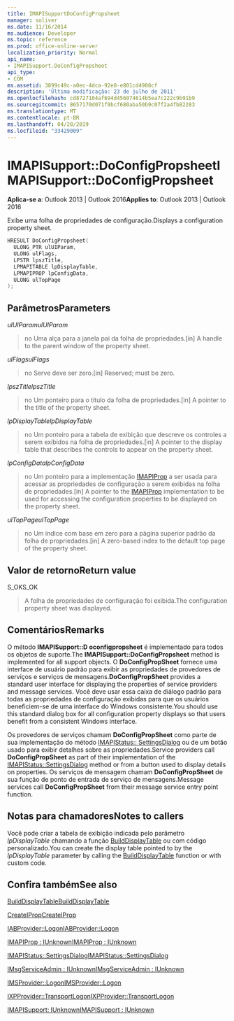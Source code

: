```yaml
---
title: IMAPISupportDoConfigPropsheet
manager: soliver
ms.date: 11/16/2014
ms.audience: Developer
ms.topic: reference
ms.prod: office-online-server
localization_priority: Normal
api_name:
- IMAPISupport.DoConfigPropsheet
api_type:
- COM
ms.assetid: 3899c49c-a0ec-4dca-92e8-e801cd4908cf
description: 'Última modificação: 23 de julho de 2011'
ms.openlocfilehash: cd8727104af694d456074614b5ea7c222c9b91b9
ms.sourcegitcommit: 8657170d071f9bcf680aba50b9c07f2a4fb82283
ms.translationtype: MT
ms.contentlocale: pt-BR
ms.lasthandoff: 04/28/2019
ms.locfileid: "33429009"
---
```

# <a name="imapisupportdoconfigpropsheet"></a><span data-ttu-id="f2dfd-103">IMAPISupport::DoConfigPropsheet</span><span class="sxs-lookup"><span data-stu-id="f2dfd-103">IMAPISupport::DoConfigPropsheet</span></span>

  
  
<span data-ttu-id="f2dfd-104">**Aplica-se a**: Outlook 2013 | Outlook 2016</span><span class="sxs-lookup"><span data-stu-id="f2dfd-104">**Applies to**: Outlook 2013 | Outlook 2016</span></span> 
  
<span data-ttu-id="f2dfd-105">Exibe uma folha de propriedades de configuração.</span><span class="sxs-lookup"><span data-stu-id="f2dfd-105">Displays a configuration property sheet.</span></span>
  
```cpp
HRESULT DoConfigPropsheet(
  ULONG_PTR ulUIParam,
  ULONG ulFlags,
  LPSTR lpszTitle,
  LPMAPITABLE lpDisplayTable,
  LPMAPIPROP lpConfigData,
  ULONG ulTopPage
);
```

## <a name="parameters"></a><span data-ttu-id="f2dfd-106">Parâmetros</span><span class="sxs-lookup"><span data-stu-id="f2dfd-106">Parameters</span></span>

 <span data-ttu-id="f2dfd-107">_ulUIParam_</span><span class="sxs-lookup"><span data-stu-id="f2dfd-107">_ulUIParam_</span></span>
  
> <span data-ttu-id="f2dfd-108">no Uma alça para a janela pai da folha de propriedades.</span><span class="sxs-lookup"><span data-stu-id="f2dfd-108">[in] A handle to the parent window of the property sheet.</span></span>
    
 <span data-ttu-id="f2dfd-109">_ulFlags_</span><span class="sxs-lookup"><span data-stu-id="f2dfd-109">_ulFlags_</span></span>
  
> <span data-ttu-id="f2dfd-110">no Serve deve ser zero.</span><span class="sxs-lookup"><span data-stu-id="f2dfd-110">[in] Reserved; must be zero.</span></span>
    
 <span data-ttu-id="f2dfd-111">_lpszTitle_</span><span class="sxs-lookup"><span data-stu-id="f2dfd-111">_lpszTitle_</span></span>
  
> <span data-ttu-id="f2dfd-112">no Um ponteiro para o título da folha de propriedades.</span><span class="sxs-lookup"><span data-stu-id="f2dfd-112">[in] A pointer to the title of the property sheet.</span></span>
    
 <span data-ttu-id="f2dfd-113">_lpDisplayTable_</span><span class="sxs-lookup"><span data-stu-id="f2dfd-113">_lpDisplayTable_</span></span>
  
> <span data-ttu-id="f2dfd-114">no Um ponteiro para a tabela de exibição que descreve os controles a serem exibidos na folha de propriedades.</span><span class="sxs-lookup"><span data-stu-id="f2dfd-114">[in] A pointer to the display table that describes the controls to appear on the property sheet.</span></span>
    
 <span data-ttu-id="f2dfd-115">_lpConfigData_</span><span class="sxs-lookup"><span data-stu-id="f2dfd-115">_lpConfigData_</span></span>
  
> <span data-ttu-id="f2dfd-116">no Um ponteiro para a implementação [IMAPIProp](imapipropiunknown.md) a ser usada para acessar as propriedades de configuração a serem exibidas na folha de propriedades.</span><span class="sxs-lookup"><span data-stu-id="f2dfd-116">[in] A pointer to the [IMAPIProp](imapipropiunknown.md) implementation to be used for accessing the configuration properties to be displayed on the property sheet.</span></span> 
    
 <span data-ttu-id="f2dfd-117">_ulTopPage_</span><span class="sxs-lookup"><span data-stu-id="f2dfd-117">_ulTopPage_</span></span>
  
> <span data-ttu-id="f2dfd-118">no Um índice com base em zero para a página superior padrão da folha de propriedades.</span><span class="sxs-lookup"><span data-stu-id="f2dfd-118">[in] A zero-based index to the default top page of the property sheet.</span></span>
    
## <a name="return-value"></a><span data-ttu-id="f2dfd-119">Valor de retorno</span><span class="sxs-lookup"><span data-stu-id="f2dfd-119">Return value</span></span>

<span data-ttu-id="f2dfd-120">S_OK</span><span class="sxs-lookup"><span data-stu-id="f2dfd-120">S_OK</span></span> 
  
> <span data-ttu-id="f2dfd-121">A folha de propriedades de configuração foi exibida.</span><span class="sxs-lookup"><span data-stu-id="f2dfd-121">The configuration property sheet was displayed.</span></span>
    
## <a name="remarks"></a><span data-ttu-id="f2dfd-122">Comentários</span><span class="sxs-lookup"><span data-stu-id="f2dfd-122">Remarks</span></span>

<span data-ttu-id="f2dfd-123">O método **IMAPISupport::D oconfigpropsheet** é implementado para todos os objetos de suporte.</span><span class="sxs-lookup"><span data-stu-id="f2dfd-123">The **IMAPISupport::DoConfigPropsheet** method is implemented for all support objects.</span></span> <span data-ttu-id="f2dfd-124">O **DoConfigPropSheet** fornece uma interface de usuário padrão para exibir as propriedades de provedores de serviços e serviços de mensagens.</span><span class="sxs-lookup"><span data-stu-id="f2dfd-124">**DoConfigPropSheet** provides a standard user interface for displaying the properties of service providers and message services.</span></span> <span data-ttu-id="f2dfd-125">Você deve usar essa caixa de diálogo padrão para todas as propriedades de configuração exibidas para que os usuários beneficiem-se de uma interface do Windows consistente.</span><span class="sxs-lookup"><span data-stu-id="f2dfd-125">You should use this standard dialog box for all configuration property displays so that users benefit from a consistent Windows interface.</span></span> 
  
<span data-ttu-id="f2dfd-126">Os provedores de serviços chamam **DoConfigPropSheet** como parte de sua implementação do método [IMAPIStatus:: SettingsDialog](imapistatus-settingsdialog.md) ou de um botão usado para exibir detalhes sobre as propriedades.</span><span class="sxs-lookup"><span data-stu-id="f2dfd-126">Service providers call **DoConfigPropSheet** as part of their implementation of the [IMAPIStatus::SettingsDialog](imapistatus-settingsdialog.md) method or from a button used to display details on properties.</span></span> <span data-ttu-id="f2dfd-127">Os serviços de mensagem chamam **DoConfigPropSheet** de sua função de ponto de entrada de serviço de mensagens.</span><span class="sxs-lookup"><span data-stu-id="f2dfd-127">Message services call **DoConfigPropSheet** from their message service entry point function.</span></span> 
  
## <a name="notes-to-callers"></a><span data-ttu-id="f2dfd-128">Notas para chamadores</span><span class="sxs-lookup"><span data-stu-id="f2dfd-128">Notes to callers</span></span>

<span data-ttu-id="f2dfd-129">Você pode criar a tabela de exibição indicada pelo parâmetro _lpDisplayTable_ chamando a função [BuildDisplayTable](builddisplaytable.md) ou com código personalizado.</span><span class="sxs-lookup"><span data-stu-id="f2dfd-129">You can create the display table pointed to by the  _lpDisplayTable_ parameter by calling the [BuildDisplayTable](builddisplaytable.md) function or with custom code.</span></span> 
  
## <a name="see-also"></a><span data-ttu-id="f2dfd-130">Confira também</span><span class="sxs-lookup"><span data-stu-id="f2dfd-130">See also</span></span>



[<span data-ttu-id="f2dfd-131">BuildDisplayTable</span><span class="sxs-lookup"><span data-stu-id="f2dfd-131">BuildDisplayTable</span></span>](builddisplaytable.md)
  
[<span data-ttu-id="f2dfd-132">CreateIProp</span><span class="sxs-lookup"><span data-stu-id="f2dfd-132">CreateIProp</span></span>](createiprop.md)
  
[<span data-ttu-id="f2dfd-133">IABProvider::Logon</span><span class="sxs-lookup"><span data-stu-id="f2dfd-133">IABProvider::Logon</span></span>](iabprovider-logon.md)
  
[<span data-ttu-id="f2dfd-134">IMAPIProp : IUnknown</span><span class="sxs-lookup"><span data-stu-id="f2dfd-134">IMAPIProp : IUnknown</span></span>](imapipropiunknown.md)
  
[<span data-ttu-id="f2dfd-135">IMAPIStatus::SettingsDialog</span><span class="sxs-lookup"><span data-stu-id="f2dfd-135">IMAPIStatus::SettingsDialog</span></span>](imapistatus-settingsdialog.md)
  
[<span data-ttu-id="f2dfd-136">IMsgServiceAdmin : IUnknown</span><span class="sxs-lookup"><span data-stu-id="f2dfd-136">IMsgServiceAdmin : IUnknown</span></span>](imsgserviceadminiunknown.md)
  
[<span data-ttu-id="f2dfd-137">IMSProvider::Logon</span><span class="sxs-lookup"><span data-stu-id="f2dfd-137">IMSProvider::Logon</span></span>](imsprovider-logon.md)
  
[<span data-ttu-id="f2dfd-138">IXPProvider::TransportLogon</span><span class="sxs-lookup"><span data-stu-id="f2dfd-138">IXPProvider::TransportLogon</span></span>](ixpprovider-transportlogon.md)
  
[<span data-ttu-id="f2dfd-139">IMAPISupport: IUnknown</span><span class="sxs-lookup"><span data-stu-id="f2dfd-139">IMAPISupport : IUnknown</span></span>](imapisupportiunknown.md)

